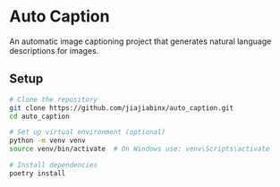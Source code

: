 # Auto Caption

An automatic image captioning project that generates natural language descriptions for images.

## Setup
```bash
# Clone the repository
git clone https://github.com/jiajiabinx/auto_caption.git
cd auto_caption

# Set up virtual environment (optional)
python -m venv venv
source venv/bin/activate  # On Windows use: venv\Scripts\activate

# Install dependencies
poetry install
```
